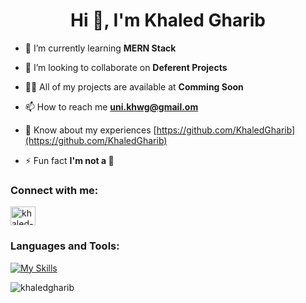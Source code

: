 <h1 align="center">Hi 👋, I'm Khaled Gharib</h1>

- 🌱 I’m currently learning **MERN Stack**

- 👯 I’m looking to collaborate on **Deferent Projects**

- 👨‍💻 All of my projects are available at **Comming Soon**
<!-- [KhaledGharib.com](https://KhaledGharib.com) -->
- 📫 How to reach me **uni.khwg@gmail.om**

- 📄 Know about my experiences [https://github.com/KhaledGharib](https://github.com/KhaledGharib)

- ⚡ Fun fact **I'm not a 🤖**

<h3 align="left">Connect with me:</h3>
<p align="left">
<a href="https://linkedin.com/in/khaled-gharib" target="blank"><img align="center" src="https://raw.githubusercontent.com/rahuldkjain/github-profile-readme-generator/master/src/images/icons/Social/linked-in-alt.svg" alt="khaled-gharib" height="30" width="40" /></a>
</p>

<h3 align="left">Languages and Tools:</h3>

[![My Skills](https://skillicons.dev/icons?i=html,css,js,sass,mongodb,express,react,nodejs,webpack,redux,babel,firebase,postman,git,vscode)](https://skillicons.dev)

<p><img align="center" src="https://github-readme-stats.vercel.app/api/top-langs?username=khaledgharib&show_icons=true&locale=en&layout=compact&theme=dark" alt="khaledgharib" /></p>


